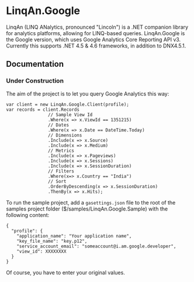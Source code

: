# LinqAn.Google
LinqAn (LINQ ANalytics, pronounced "Lincoln") is a .NET companion library for analytics platforms,
allowing for LINQ-based queries. LinqAn.Google is the Google version, which uses Google Analytics
Core Reporting API v3. Currently this supports .NET 4.5 & 4.6 frameworks, in addition to DNX4.5.1.


## Documentation
### Under Construction
The aim of the project is to let you query Google Analytics this way:

```
var client = new LinqAn.Google.Client(profile);
var records = client.Records
                // Sample View Id
                .Where(x => x.ViewId == 1351215)
                // Dates
                .Where(x => x.Date == DateTime.Today)
                // Dimensions
                .Include(x => x.Source)
                .Include(x => x.Medium)
                // Metrics
                .Include(x => x.Pageviews)
                .Include(x => x.Sessions)
                .Include(x => x.SessionDuration)
                // Filters
                .Where(x=> x.Country == "India")
                // Sort
                .OrderByDescending(x => x.SessionDuration)
                .ThenBy(x => x.Hits);
```

To run the sample project,
add a `gasettings.json` file to the root of the samples project folder
($/samples/LinqAn.Google.Sample) with the following content:
```
{
  "profile": {
    "application_name": "Your application name",
    "key_file_name": "key.p12",
    "service_account_email": "someaccount@i.am.google.developer",
    "view_id": XXXXXXXX
  }
}
```
Of course, you have to enter your original values.